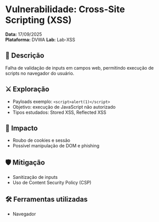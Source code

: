 # Vulnerabilidade: Cross-Site Scripting (XSS)
**Data:** 17/09/2025  
**Plataforma:** DVWA
**Lab:** Lab-XSS  

## 🔎 Descrição
Falha de validação de inputs em campos web, permitindo execução de scripts no navegador do usuário.

## ⚔️ Exploração
- Payloads exemplo: `<script>alert(1)</script>`  
- Objetivo: execução de JavaScript não autorizado  
- Tipos estudados: Stored XSS, Reflected XSS

## 📂 Impacto
- Roubo de cookies e sessão
- Possível manipulação de DOM e phishing

## 🛡 Mitigação
- Sanitização de inputs
- Uso de Content Security Policy (CSP)

## 🛠 Ferramentas utilizadas
- Navegador
